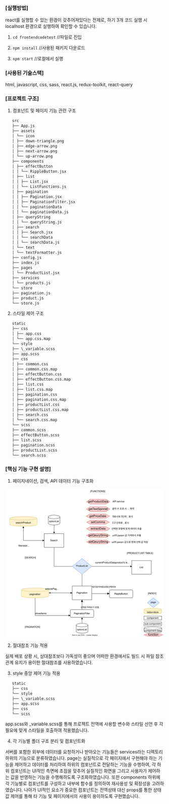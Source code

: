### [실행방법]

react를 실행할 수 있는 환경이 갖추어져있다는 전제로, 하기 3개 코드 실행 시 localhost 환경으로 실행하여 확인할 수 있습니다.

1.  `cd frontendcodetest` //파일로 진입

1.  `npm install` //사용된 패키지 다운로드

1.  `npm start` //로컬에서 실행

### [사용된 기술스택]

html, javascript, css, sass, react.js, redux-toolkit, react-query

### [프로젝트 구조]

1. 컴포넌트 및 페이지 기능 관련 구조

```
   src
   ├── App.js
   ├── assets
   │ └── icon
   │ ├── down-triangle.png
   │ ├── edge-arrow.png
   │ ├── next-arrow.png
   │ └── up-arrow.png
   ├── components
   │ ├── effectButton
   │ │ └── RippleButton.jsx
   │ ├── list
   │ │ ├── List.jsx
   │ │ └── ListFunctions.js
   │ ├── pagination
   │ │ ├── Pagination.jsx
   │ │ ├── PaginationFilter.jsx
   │ │ └── paginationData
   │ │ └── paginationData.js
   │ ├── queryString
   │ │ └── queryString.js
   │ ├── search
   │ │ ├── Search.jsx
   │ │ └── searchData
   │ │ └── searchData.js
   │ └── text
   │ └── textFormatter.js
   ├── config.js
   ├── index.js
   ├── pages
   │ └── ProductList.jsx
   ├── services
   │ └── products.js
   └── store
   ├── pagination.js
   ├── product.js
   └── store.js
```
   

2. 스타일 제어 구조

```
   static
   ├── css
   │ ├── app.css
   │ └── app.css.map
   └── style
   ├── \_variable.scss
   ├── app.scss
   ├── css
   │ ├── common.css
   │ ├── common.css.map
   │ ├── effectButton.css
   │ ├── effectButton.css.map
   │ ├── list.css
   │ ├── list.css.map
   │ ├── pagination.css
   │ ├── pagination.css.map
   │ ├── productList.css
   │ ├── productList.css.map
   │ ├── search.css
   │ └── search.css.map
   └── scss
   ├── common.scss
   ├── effectButton.scss
   ├── list.scss
   ├── pagination.scss
   ├── productList.scss
   └── search.scss
   ```

### [핵심 기능 구현 설명]

1. 페이지네이션, 검색, API 데이터 기능 구조화

![project_structure_diagram](/project_structure.svg)


2. 절대참조 기능 적용

실제 배포 상황 시, 상대참조보다 가독성이 좋으며 어떠한 환경에서도 빌드 시 파일 참조 관계 유지가 용이한 절대참조를 사용하였습니다.

3. style 중앙 제어 기능 적용

```
   static
   ├── css
   └── style
   ├── \_variable.scss
   ├── app.scss
   ├── css
   └── scss
```

app.scss와 \_variable.scss를 통해 프로젝트 전역에 사용할 변수와 스타일 선언 후 각 필요에 맞게 스타일을 호출하여 적용했습니다.

4. 각 기능별 폴더 구조 분리 및 컴포넌트화

서버를 포함한 외부에 데이터를 요청하거나 받아오는 기능들은 services라는 디렉토리 하위의 기능으로 분류하였습니다.
page는 실질적으로 각 페이지에서 구현해야 하는 기능을 제어하고 데이터를 처리하여 하위의 컴포넌트로 전달하는 기능을 수행하여,
각 하위 컴포넌트는 UI적인 측면에 초점을 맞추어 실질적인 화면을 그리고 사용자가 제어하는 값을 반영하는 기능을 수행해하도록 구조화하였습니다.
또한 components 하위에 각 기능별로 컴포넌트를 구성하고 내부에 함수를 정의하여 재사용성 및 확장성을 고려하였습니다.
나아가 UI적인 요소가 중요한 컴포넌트는 전역상태 대신 props를 통한 상태값 제어를 통해 타 기능 및 페이지에서의 사용이 용이하도록 구현했습니다.

